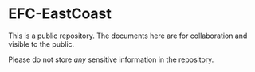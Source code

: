 # EFC-EastCoast

This is a public repository. The documents here are for collaboration and visible to the public. 

Please do not store *any* sensitive information in the repository.
